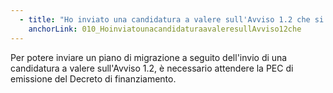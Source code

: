 ```yaml
---
  - title: "Ho inviato una candidatura a valere sull'Avviso 1.2 che si trova attualmente in stato \"Accettata\". Risulta tuttavia inibita la compilazione del piano di migrazione: come posso procedere?"
    anchorLink: 010_HoinviatounacandidaturaavaleresullAvviso12che
---
```


Per potere inviare un piano di migrazione a seguito dell'invio di una candidatura a valere sull'Avviso 1.2, è necessario attendere la PEC di emissione del Decreto di finanziamento.
